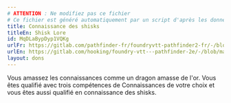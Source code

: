 ```yaml
---
# ATTENTION : Ne modifiez pas ce fichier
# Ce fichier est généré automatiquement par un script d'après les données du module Foundry VTT officiel et de sa traduction
title: Connaissance des shisks
titleEn: Shisk Lore
id: MqDLaBypDyp1VQKg
urlFr: https://gitlab.com/pathfinder-fr/foundryvtt-pathfinder2-fr/-/blob/master/data/feats/MqDLaBypDyp1VQKg.htm
urlEn: https://gitlab.com/hooking/foundry-vtt---pathfinder-2e/-/blob/master/packs/data/feats.db/shisk-lore.json
layout: dons
---
```

Vous amassez les connaissances comme un dragon amasse de l'or. Vous êtes qualifié avec trois compétences de Connaissances de votre choix et vous êtes aussi qualifié en connaissance des shisks.
